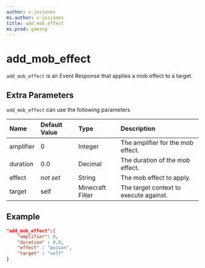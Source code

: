 ```yaml
---
author: v-josjones
ms.author: v-josjones
title: add_mob_effect
ms.prod: gaming
---
```


# add_mob_effect

`add_mob_effect` is an Event Response that applies a mob effect to a target.

## Extra Parameters

`add_mob_effect` can use the following parameters

|Name |Default Value  |Type  |Description  |
|:----------|:----------|:----------|:----------|
|amplifier| 0| Integer|  The amplifier for the mob effect. |
|duration| 0.0| Decimal|  The duration of the mob effect. |
|effect|*not set* | String|  The mob effect to apply. |
|target| self| Minecraft Filter| The target context to execute against. |

## Example

```json
"add_mob_effect":{
    "amplifier": 0,
    "duration" : 0.0,
    "effect" : "poison",
    "target" : "self"
}
```
